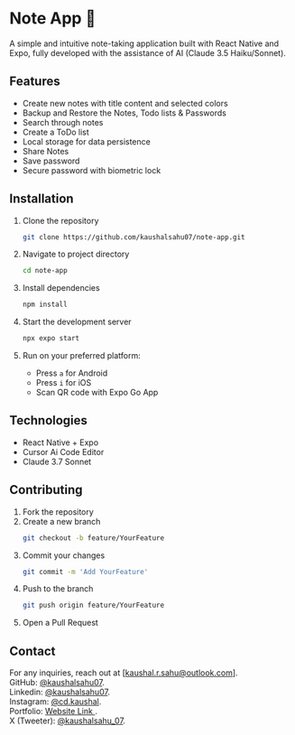 # Note App 📝

A simple and intuitive note-taking application built with React Native and Expo, fully developed with the assistance of AI (Claude 3.5 Haiku/Sonnet).

## Features
* Create new notes with title content and selected colors
* Backup and Restore the Notes, Todo lists & Passwords
* Search through notes
* Create a ToDo list 
* Local storage for data persistence
* Share Notes
* Save password
* Secure password with biometric lock

## Installation

1. Clone the repository
   ```bash
   git clone https://github.com/kaushalsahu07/note-app.git
   ```

2. Navigate to project directory
   ```bash
   cd note-app
   ``` 

3. Install dependencies
   ```bash
   npm install
   ```

4. Start the development server
   ```bash
   npx expo start
   ```

5. Run on your preferred platform:
   - Press `a` for Android
   - Press `i` for iOS
   - Scan QR code with Expo Go App 
   
## Technologies
- React Native + Expo
- Cursor Ai Code Editor 
- Claude 3.7 Sonnet

## Contributing
1. Fork the repository
2. Create a new branch
   ```bash
   git checkout -b feature/YourFeature
   ```
3. Commit your changes
   ```bash
   git commit -m 'Add YourFeature'
   ```
4. Push to the branch
   ```bash
   git push origin feature/YourFeature
   ```
5. Open a Pull Request

## Contact

For any inquiries, reach out at [kaushal.r.sahu@outlook.com].<br>
GitHub: [@kaushalsahu07](https://github.com/kaushalsahu07).<br>
Linkedin: [@kaushalsahu07](www.linkedin.com/in/kaushalsahu07).<br>
Instagram: [@cd.kaushal](https://www.instagram.com/cd.kaushal?igsh=cTVram1ia3Vvamxz).<br>
Portfolio: [Website Link ](https://kaushalsahu07.github.io/portfolio/).<br>
X (Tweeter): [@kaushalsahu_07](https://x.com/kaushalsahu_07?t=7nk-jApWrJkgW6YwklJZWQ&s=09).<br>
